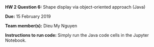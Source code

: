 <b>HW 2 Question 6:</b> Shape display via object-oriented approach (Java)

<b>Due:</b> 15 February 2019

<b>Team member(s):</b> Dieu My Nguyen

<b>Instructions to run code:</b> Simply run the Java code cells in the Jupyter Notebook.
